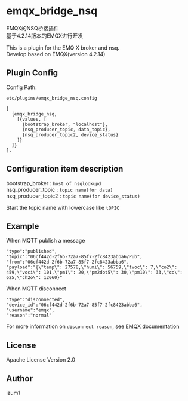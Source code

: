 emqx_bridge_nsq
====================

EMQX的NSQ桥接插件  
基于4.2.14版本的EMQX进行开发  

This is a  plugin for the EMQ X broker and nsq.  
Develop based on EMQX(version 4.2.14)

Plugin Config
-------------
Config Path:
```
etc/plugins/emqx_bridge_nsq.config
```
```
[
  {emqx_bridge_nsq, 
    [{values, [
      {bootstrap_broker, "localhost"},
      {nsq_producer_topic, data_topic},
      {nsq_producer_topic2, device_status}
    ]}
  ]}
].
```

Configuration item description
-----------------
bootstrap_broker : `host of nsqlookupd`  
nsq_producer_topic : `topic name(for data)`  
nsq_producer_topic2 : `topic name(for device_status)`

Start the topic name with lowercase like `tOPIC`

Example
-----------------
When MQTT publish a message
```
"type":"published",
"topic":"06cf442d-2f6b-72a7-85f7-2fc8423abba6/Pub",
"from":"06cf442d-2f6b-72a7-85f7-2fc8423abba6",
"payload":"{\"temp\": 27578,\"humi\": 56759,\"tvoc\": 7,\"co2\": 459,\"voci\": 101,\"pm1\": 20,\"pm2dot5\": 30,\"pm10\": 33,\"co\": 625,\"ch2o\": 12060}"
```
When MQTT disconnect
```
"type":"disconnected",
"device_id":"06cf442d-2f6b-72a7-85f7-2fc8423abba6",
"username":"emqx",
"reason":"normal"
```
For more information on `disconnect reason`, see [EMQX documentation][1]

[1]: https://www.emqx.io/docs/zh/v4.4/faq/use-guide.html#mqtt-%E5%AE%A2%E6%88%B7%E7%AB%AF%E6%96%AD%E5%BC%80%E8%BF%9E%E6%8E%A5%E7%BB%9F%E8%AE%A1

License
-------

Apache License Version 2.0

Author
------

izum1
